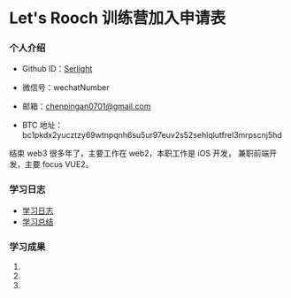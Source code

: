 # Let's Rooch 训练营加入申请表

### 个人介绍

* Github ID：[Serlight](https://github.com/Serlight)

* 微信号：wechatNumber

* 邮箱：chenpingan0701@gmail.com

* BTC 地址：bc1pkdx2yucztzy69wtnpqnh6su5ur97euv2s52sehlqlutfrel3mrpscnj5hd

结束 web3 很多年了，主要工作在 web2，本职工作是 iOS 开发， 兼职前端开发，主要 focus VUE2。

### 学习日志

- [学习日志](journal.md)
- [学习总结](summary.md)

### 学习成果

1.

2.

3.
